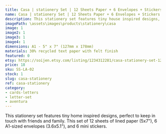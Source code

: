 ```yaml
---
title: Casa | stationery Set | 12 Sheets Paper + 6 Envelopes + Stickers
name: Casa | stationery Set | 12 Sheets Paper + 6 Envelopes + Stickers
description: This stationery set features tiny house inspired designs, perfect to keep in touch with friends and family. This set of 12 sheets of lined paper (5x7"), 6 A1-sized envelopes (3.6x5.1"), and 6 mini stickers.
imagePath: \assets\images\products\stationery\casa
image: 1
image2: 1
image3: 1
image4: 1
dimensions: A1 - 5" x 7" (127mm x 178mm)
materials: 30% recycled text paper with felt finish
featured: 0
etsy: https://soijen.etsy.com/listing/1234312281/casa-stationery-set-12-sheets-paper-6?utm_source=Copy&utm_medium=ListingManager&utm_campaign=Share&utm_term=so.lmsm&share_time=1695259432541
price: 18
sku: SS-LA-02
stock: 1
slug: casa-stationery
ref: casa-stationery
category:
- cards-letters
- letter-set
- aventura
---
```

This stationery set features tiny home inspired designs, perfect to keep in touch with friends and family. This set of 12 sheets of lined paper (5x7"), 6 A1-sized envelopes (3.6x5.1"), and 6 mini stickers.
